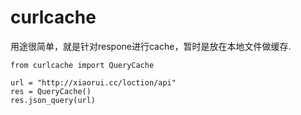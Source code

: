 # curlcache

用途很简单，就是针对respone进行cache，暂时是放在本地文件做缓存.

```
from curlcache import QueryCache

url = "http://xiaorui.cc/loction/api"
res = QueryCache()
res.json_query(url)
```
